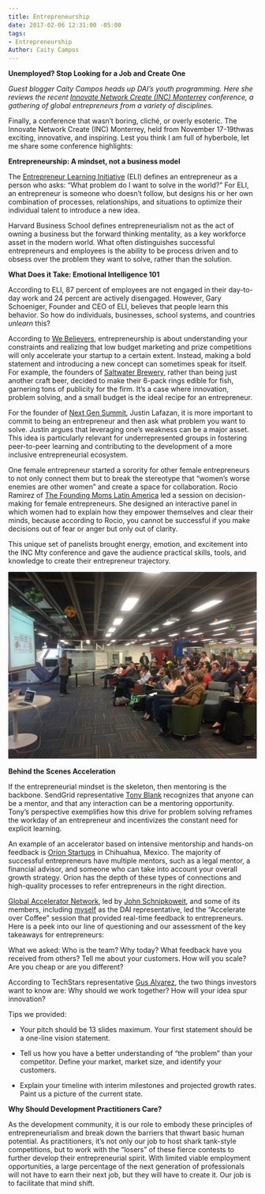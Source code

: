 ```yaml
---
title: Entrepreneurship
date: 2017-02-06 12:31:00 -05:00
tags:
- Entrepreneurship
Author: Caity Campos
---
```


**Unemployed? Stop Looking for a Job and Create One**

*Guest blogger Caity Campos heads up DAI’s youth programming. Here she reviews the recent [Innovate Network Create (INC) Monterrey](http://incmty.com/) conference, a gathering of global entrepreneurs from a variety of disciplines.*

Finally, a conference that wasn’t boring, cliché, or overly esoteric. The Innovate Network Create (INC) Monterrey, held from November 17-19thwas exciting, innovative, and inspiring. Lest you think I am full of hyberbole, let me share some conference highlights:

**Entrepreneurship: A mindset, not a business model**

The [Entrepreneur Learning Initiative](https://elimindset.com/) (ELI) defines an entrepreneur as a person who asks: “What problem do I want to solve in the world?” For ELI, an entrepreneur is someone who doesn’t follow, but designs his or her own combination of processes, relationships, and situations to optimize their individual talent to introduce a new idea.

Harvard Business School defines entrepreneurialism not as the act of owning a business but the forward thinking mentality, as a key workforce asset in the modern world. What often distinguishes successful entrepreneurs and employees is the ability to be process driven and to obsess over the problem they want to solve, rather than the solution.

**What Does it Take: Emotional Intelligence 101**

According to ELI, 87 percent of employees are not engaged in their day-to-day work and 24 percent are actively disengaged. However, Gary Schoeniger, Founder and CEO of ELI, believes that people learn this behavior. So how do individuals, businesses, school systems, and countries *unlearn* this?

According to [We Believers](http://www.webelievers.com/), entrepreneurship is about understanding your constraints and realizing that low budget marketing and prize competitions will only accelerate your startup to a certain extent. Instead, making a bold statement and introducing a new concept can sometimes speak for itself. For example, the founders of [Saltwater Brewery](https://www.craftbeer.com/editors-picks/saltwater-brewery-creates-edible-six-pack-rings), rather than being just another craft beer, decided to make their 6-pack rings edible for fish, garnering tons of publicity for the firm. It’s a case where innovation, problem solving, and a small budget is the ideal recipe for an entrepreneur.

For the founder of [Next Gen Summit](http://ngsummit.com/), Justin Lafazan, it is more important to commit to being an entrepreneur and then ask what problem you want to solve. Justin argues that leveraging one’s weakness can be a major asset. This idea is particularly relevant for underrepresented groups in fostering peer-to-peer learning and contributing to the development of a more inclusive entrepreneurial ecosystem.

One female entrepreneur started a sorority for other female entrepreneurs to not only connect them but to break the stereotype that “women’s worse enemies are other women” and create a space for collaboration. Rocio Ramirez of [The Founding Moms Latin America](https://www.facebook.com/TheFoundingMomsLatinoamerica/) led a session on decision-making for female entrepreneurs. She designed an interactive panel in which women had to explain how they empower themselves and clear their minds, because according to Rocio, you cannot be successful if you make decisions out of fear or anger but only out of clarity.

This unique set of panelists brought energy, emotion, and excitement into the INC Mty conference and gave the audience practical skills, tools, and knowledge to create their entrepreneur trajectory.

![IMG_1755.JPG](/uploads/IMG_1755.JPG)

**Behind the Scenes Acceleration**

If the entrepreneurial mindset is the skeleton, then mentoring is the backbone. SendGrid representative [Tony Blank](https://twitter.com/thetonyblank) recognizes that anyone can be a mentor, and that any interaction can be a mentoring opportunity. Tony’s perspective exemplifies how this drive for problem solving reframes the workday of an entrepreneur and incentivizes the constant need for explicit learning.

An example of an accelerator based on intensive mentorship and hands-on feedback is [Orion Startups](http://hello.orionstartups.com/) in Chihuahua, Mexico. The majority of successful entrepreneurs have multiple mentors, such as a legal mentor, a financial advisor, and someone who can take into account your overall growth strategy. Orion has the depth of these types of connections and high-quality processes to refer entrepreneurs in the right direction.

[Global Accelerator Network](http://gan.co/), led by [John Schnipkoweit](https://twitter.com/jschnip), and some of its members, including [myself](https://www.linkedin.com/in/caity-campos-32235064) as the DAI representative, led the “Accelerate over Coffee” session that provided real-time feedback to entrepreneurs. Here is a peek into our line of questioning and our assessment of the key takeaways for entrepreneurs:

What we asked: Who is the team? Why today? What feedback have you received from others? Tell me about your customers. How will you scale? Are you cheap or are you different?

According to TechStars representative [Gus Alvarez](http://www.techstars.com/mentors/gustavo-alvarez-moreno/), the two things investors want to know are: Why should we work together? How will your idea spur innovation?

Tips we provided:

* Your pitch should be 13 slides maximum. Your first statement should be a one-line vision statement.

* Tell us how you have a better understanding of “the problem” than your competitor. Define your market, market size, and identify your customers.

* Explain your timeline with interim milestones and projected growth rates. Paint us a picture of the current state.

**Why Should Development Practitioners Care?**

As the development community, it is our role to embody these principles of entrepreneurialism and break down the barriers that thwart basic human potential. As practitioners, it’s not only our job to host shark tank-style competitions, but to work with the “losers” of these fierce contests to further develop their entrepreneurial spirit. With limited viable employment opportunities, a large percentage of the next generation of professionals will not have to earn their next job, but they will have to create it. Our job is to facilitate that mind shift.